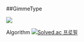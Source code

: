 ##GimmeType

<a href="mailto:gimmetype@gmail.com" target="_blank"><img src="https://img.shields.io/badge/Gmail-d14836?style=flat-square&logo=Gmail&logoColor=white"/></a>

Algorithm
[![Solved.ac
프로필](http://mazassumnida.wtf/api/v2/generate_badge?boj=gimmetype)](https://solved.ac/gimmetype)

